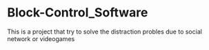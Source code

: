 # Block-Control_Software
This is a project that try to solve the distraction probles due to social network or videogames
